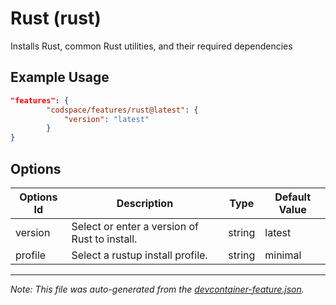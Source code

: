 
# Rust (rust)

Installs Rust, common Rust utilities, and their required dependencies

## Example Usage

```json
"features": {
        "codspace/features/rust@latest": {
            "version": "latest"
        }
}
```

## Options

| Options Id | Description | Type | Default Value |
|-----|-----|-----|-----|
| version | Select or enter a version of Rust to install. | string | latest |
| profile | Select a rustup install profile. | string | minimal |

---

_Note: This file was auto-generated from the [devcontainer-feature.json](./devcontainer-feature.json)._
